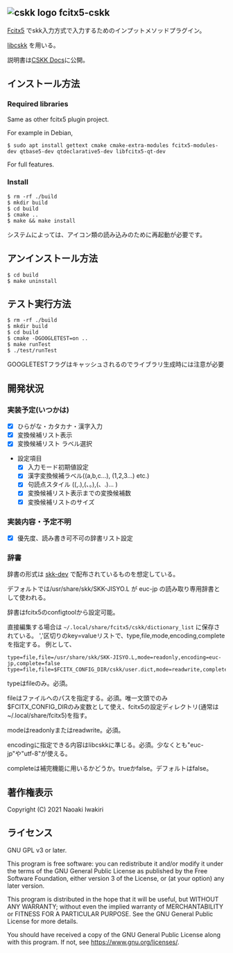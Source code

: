 ## ![cskk logo](https://raw.githubusercontent.com/naokiri/fcitx5-cskk/master/data/icon/48x48/apps/cskk.png) fcitx5-cskk 
[Fcitx5](https://github.com/fcitx/fcitx5) でskk入力方式で入力するためのインプットメソッドプラグイン。

[libcskk](https://github.com/naokiri/cskk) を用いる。

説明書は[CSKK Docs](https://naokiri.github.io/cskk-docs/)に公開。

## インストール方法

### Required libraries

Same as other fcitx5 plugin project.

For example in Debian,

    $ sudo apt install gettext cmake cmake-extra-modules fcitx5-modules-dev qtbase5-dev qtdeclarative5-dev libfcitx5-qt-dev

For full features.

### Install

    $ rm -rf ./build
    $ mkdir build
    $ cd build  
    $ cmake ..
    $ make && make install

システムによっては、アイコン類の読み込みのために再起動が必要です。

## アンインストール方法

    $ cd build
    $ make uninstall

## テスト実行方法

    $ rm -rf ./build 
    $ mkdir build
    $ cd build
    $ cmake -DGOOGLETEST=on ..
    $ make runTest 
    $ ./test/runTest

GOOGLETESTフラグはキャッシュされるのでライブラリ生成時には注意が必要

## 開発状況
### 実装予定(いつかは)
- [x] ひらがな・カタカナ・漢字入力
- [x] 変換候補リスト表示
- [x] 変換候補リスト ラベル選択
  
- 設定項目
    - [x] 入力モード初期値設定
    - [x] 漢字変換候補ラベル((a,b,c...), (1,2,3...) etc.)
    - [x] 句読点スタイル ((,.),(、。),(、.)... )
    - [x] 変換候補リスト表示までの変換候補数 
    - [x] 変換候補リストのサイズ
     
### 実装内容・予定不明
- [x] 優先度、読み書き可不可の辞書リスト設定


### 辞書
辞書の形式は [skk-dev](https://skk-dev.github.io/dict/) で配布されているものを想定している。

デフォルトでは/usr/share/skk/SKK-JISYO.L が euc-jp の読み取り専用辞書として使われる。

辞書はfcitx5のconfigtoolから設定可能。


直接編集する場合は `~/.local/share/fcitx5/cskk/dictionary_list` に保存されている。
','区切りのkey=valueリストで、type,file,mode,encoding,completeを指定する。
例として、

    type=file,file=/usr/share/skk/SKK-JISYO.L,mode=readonly,encoding=euc-jp,complete=false
    type=file,file=$FCITX_CONFIG_DIR/cskk/user.dict,mode=readwrite,complete=true

typeはfileのみ。必須。

fileはファイルへのパスを指定する。必須。唯一文頭でのみ$FCITX_CONFIG_DIRのみ変数として使え、fcitx5の設定ディレクトリ(通常は~/.local/share/fcitx5)を指す。

modeはreadonlyまたはreadwrite。必須。

encodingに指定できる内容はlibcskkに準じる。必須。少なくとも"euc-jp"や"utf-8"が使える。

completeは補完機能に用いるかどうか。trueかfalse。デフォルトはfalse。



## 著作権表示

Copyright (C) 2021 Naoaki Iwakiri

## ライセンス
GNU GPL v3 or later.

This program is free software: you can redistribute it and/or modify it under the terms of the GNU General Public
License as published by the Free Software Foundation, either version 3 of the License, or
(at your option) any later version.

This program is distributed in the hope that it will be useful, but WITHOUT ANY WARRANTY; without even the implied
warranty of MERCHANTABILITY or FITNESS FOR A PARTICULAR PURPOSE. See the GNU General Public License for more details.

You should have received a copy of the GNU General Public License along with this program. If not,
see <https://www.gnu.org/licenses/>.

